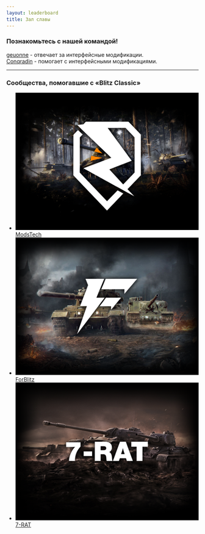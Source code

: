 ```yaml
---
layout: leaderboard
title: Зал славы
---
```


<style>
    .b-content ul li {
        margin-bottom: 0px;
        padding-left: 9px;
        background: url(g);
    }
    .tankopedia_item {
        border-top: 1px solid rgba(81, 81, 81, 0.3);
        border-top: 0;
        padding-top: 0;
        padding: 0px 0 0px;
    }
</style>

### Познакомьтесь с нашей командой!

[geuonne](https://forblitz.ru/modifications/author/geuonne/) - отвечает за интерфейсные модификации.  
[Conqradin](https://forblitz.ru/modifications/author/congueror-sashagmail-com/) - помогает с интерфейсными модификациями.

---

### Сообщества, помогавшие с «Blitz Classic»

<div>
    <div class="tankopedia_content" style="margin-left: 0px;">
        <div class="tankopedia_item tankopedia_item__opened js-tankopedia-item"
            data-opened-class="tankopedia_item__opened">
            <div class="tankopedia_vehicles">
                <ul class="vehicles-list">
                    <li class="vehicles-list_item vehicles-list_item">
                        <a class="vehicles-list_link js-tooltip js-tooltip-id_js-premium_tooltip"
                            href="https://vk.com/modstech">
                            <span class="vehicles-list_picture">
                                <img class="vehicles-list_img" src="./assets/img/MT.png" alt="modstech">
                            </span>
                            <span class="vehicles-list_text">ModsTech</span>
                        </a>
                    </li>
                    <li class="vehicles-list_item">
                        <a class="vehicles-list_link" href="https://forblitz.ru/">
                            <span class="vehicles-list_picture">
                                <img class="vehicles-list_img" src="./assets/img/fb.png" alt="ForBlitz">
                            </span>
                            <span class="vehicles-list_text">ForBlitz</span>
                        </a>
                    </li>
                    <li class="vehicles-list_item vehicles-list_item">
                        <a class="vehicles-list_link js-tooltip js-tooltip-id_js-premium_tooltip"
                            href="https://vk.com/tanksblitz7rat">
                            <span class="vehicles-list_picture">
                                <img class="vehicles-list_img" src="./assets/img/7RAT.png" alt="7rat">
                            </span>
                            <span class="vehicles-list_text">7-RAT</span>
                        </a>
                    </li>
                </ul>
            </div>
        </div>
    </div>
</div>
<br>
